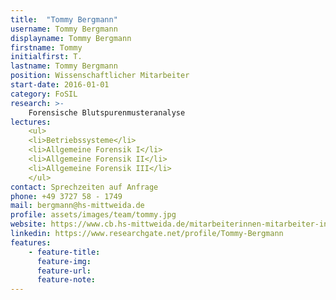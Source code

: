 ```yaml
---
title:  "Tommy Bergmann"
username: Tommy Bergmann
displayname: Tommy Bergmann
firstname: Tommy
initialfirst: T.
lastname: Tommy Bergmann
position: Wissenschaftlicher Mitarbeiter
start-date: 2016-01-01
category: FoSIL
research: >- 
    Forensische Blutspurenmusteranalyse  
lectures: 
    <ul>
    <li>Betriebssysteme</li>
    <li>Allgemeine Forensik I</li>
    <li>Allgemeine Forensik II</li>
    <li>Allgemeine Forensik III</li>
    </ul>
contact: Sprechzeiten auf Anfrage
phone: +49 3727 58 - 1749
mail: bergmann@hs-mittweida.de  
profile: assets/images/team/tommy.jpg
website: https://www.cb.hs-mittweida.de/mitarbeiterinnen-mitarbeiter-in-ihren-fachgruppen/bergmann-tommy/
linkedin: https://www.researchgate.net/profile/Tommy-Bergmann
features:
    - feature-title: 
      feature-img: 
      feature-url: 
      feature-note: 
---
```

